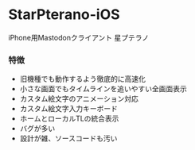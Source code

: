 # StarPterano-iOS
iPhone用Mastodonクライアント 星プテラノ

### 特徴
* 旧機種でも動作するよう徹底的に高速化
* 小さな画面でもタイムラインを追いやすい全画面表示
* カスタム絵文字のアニメーション対応
* カスタム絵文字入力キーボード
* ホームとローカルTLの統合表示
* バグが多い
* 設計が雑、ソースコードも汚い
